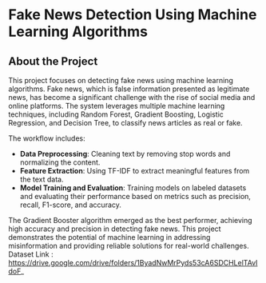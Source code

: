 # Fake News Detection Using Machine Learning Algorithms

## About the Project
This project focuses on detecting fake news using machine learning algorithms. Fake news, which is false information presented as legitimate news, has become a significant challenge with the rise of social media and online platforms. The system leverages multiple machine learning techniques, including Random Forest, Gradient Boosting, Logistic Regression, and Decision Tree, to classify news articles as real or fake.

The workflow includes:
- **Data Preprocessing**: Cleaning text by removing stop words and normalizing the content.
- **Feature Extraction**: Using TF-IDF to extract meaningful features from the text data.
- **Model Training and Evaluation**: Training models on labeled datasets and evaluating their performance based on metrics such as precision, recall, F1-score, and accuracy.

The Gradient Booster algorithm emerged as the best performer, achieving high accuracy and precision in detecting fake news. This project demonstrates the potential of machine learning in addressing misinformation and providing reliable solutions for real-world challenges.
Dataset Link : https://drive.google.com/drive/folders/1ByadNwMrPyds53cA6SDCHLelTAvIdoF_

